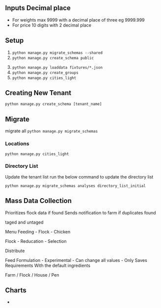 ## Inputs Decimal place
- For weights max 9999 with a decimal place of three
eg 9999.999
- For price 10 digits with 2 decimal place


## Setup

1. ```python manage.py migrate_schemas --shared```
2. ```python manage.py create_schema public```
<!-- 3. ```python manage.py loaddata */fixtures/*.json``` -->
3. ```python manage.py loaddata fixtures/*.json```
4. ```python manage.py create_groups```
5. ```python manage.py cities_light```

## Creating New Tenant

```python manage.py create_schema [tenant_name]```

## Migrate

migrate all ```python manage.py migrate_schemas```

### Locations
```python manage.py cities_light```

### Directory List

Update the tenant list run the below command to update the directory list

```python manage.py migrate_schemas analyses directory_list_initial```

## Mass Data Collection

Prioritizes flock data if found
Sends notification to farm if duplicates found

taged and untaged

Menu
Feeding
    - Flock
    - Chicken

Flock
    - Reducation
    - Selection


Distribute

Feed Formulation
    - Experimental
        - Can change all values
        - Only Saves Requirements With the default ingredients

Farm / Flock / House / Pen

## Charts

- 